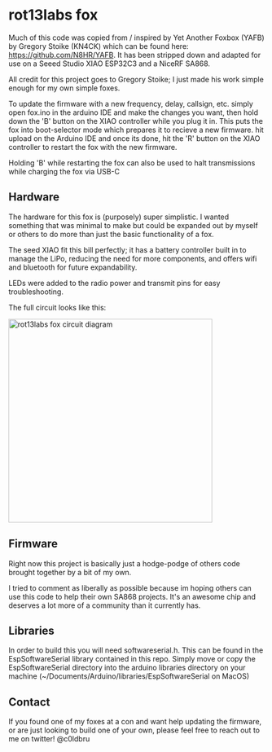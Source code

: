 # rot13labs fox

Much of this code was copied from / inspired by Yet Another Foxbox (YAFB) by Gregory Stoike (KN4CK) which can be found here: https://github.com/N8HR/YAFB. It has been stripped down and adapted for use on a Seeed Studio XIAO ESP32C3 and a NiceRF SA868.

All credit for this project goes to Gregory Stoike; I just made his work simple enough for my own simple foxes.

To update the firmware with a new frequency, delay, callsign, etc. simply open fox.ino in the arduino IDE and make the changes you want, then hold down the 'B' button on the XIAO controller while you plug it in. This puts the fox into boot-selector mode which prepares it to recieve a new firmware. hit upload on the Arduino IDE and once its done, hit the 'R' button on the XIAO controller to restart the fox with the new firmware.

Holding 'B' while restarting the fox can also be used to halt transmissions while charging the fox via USB-C

## Hardware

The hardware for this fox is (purposely) super simplistic. I wanted something that was minimal to make but could be expanded out by myself or others to do more than just the basic functionality of a fox.

The seed XIAO fit this bill perfectly; it has a battery controller built in to manage the LiPo, reducing the need for more components, and offers wifi and bluetooth for future expandability.

LEDs were added to the radio power and transmit pins for easy troubleshooting.

The full circuit looks like this:

<img src='https://rot13labs.com/images/fox-circuit.png' alt='rot13labs fox circuit diagram' width='400' />

## Firmware

Right now this project is basically just a hodge-podge of others code brought together by a bit of my own.

I tried to comment as liberally as possible because im hoping others can use this code to help their own SA868 projects. It's an awesome chip and deserves a lot more of a community than it currently has.

## Libraries

In order to build this you will need softwareserial.h. This can be found in the EspSoftwareSerial library contained in this repo. Simply move or copy the EspSoftwareSerial directory into the arduino libraries directory on your machine (~/Documents/Arduino/libraries/EspSoftwareSerial on MacOS)

## Contact

If you found one of my foxes at a con and want help updating the firmware, or are just looking to build one of your own, please feel free to reach out to me on twitter!
@c0ldbru

